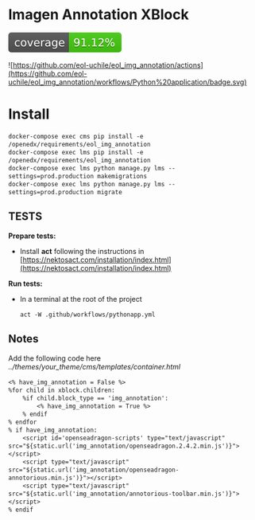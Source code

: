 # Imagen Annotation XBlock

![Coverage Status](/coverage-badge.svg)

![https://github.com/eol-uchile/eol_img_annotation/actions](https://github.com/eol-uchile/eol_img_annotation/workflows/Python%20application/badge.svg)

# Install

    docker-compose exec cms pip install -e /openedx/requirements/eol_img_annotation
    docker-compose exec lms pip install -e /openedx/requirements/eol_img_annotation
    docker-compose exec lms python manage.py lms --settings=prod.production makemigrations
    docker-compose exec lms python manage.py lms --settings=prod.production migrate

## TESTS
**Prepare tests:**

- Install **act** following the instructions in [https://nektosact.com/installation/index.html](https://nektosact.com/installation/index.html)

**Run tests:**
- In a terminal at the root of the project
    ```
    act -W .github/workflows/pythonapp.yml
    ```

## Notes

Add the following code here _../themes/your_theme/cms/templates/container.html_

    <% have_img_annotation = False %>
    %for child in xblock.children:
        %if child.block_type == 'img_annotation':
            <% have_img_annotation = True %>
        % endif
    % endfor
    % if have_img_annotation:
        <script id='openseadragon-scripts' type="text/javascript" src="${static.url('img_annotation/openseadragon.2.4.2.min.js')}"></script>
        <script type="text/javascript" src="${static.url('img_annotation/openseadragon-annotorious.min.js')}"></script>
        <script type="text/javascript" src="${static.url('img_annotation/annotorious-toolbar.min.js')}"></script>
    % endif
